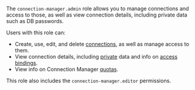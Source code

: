 The `connection-manager.admin` role allows you to manage connections and access to those, as well as view connection details, including private data such as DB passwords.

Users with this role can:
* Create, use, edit, and delete [connections](../../metadata-hub/concepts/connection-manager.md), as well as manage access to them.
* View connection details, including [private](../../metadata-hub/concepts/secret.md) data and info on [access bindings](../../iam/concepts/access-control/index.md#access-bindings).
* View info on Connection Manager [quotas](../../metadata-hub/concepts/limits.md).

This role also includes the `connection-manager.editor` permissions.